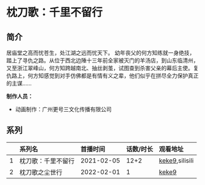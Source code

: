 # 枕刀歌：千里不留行


## 简介

居庙堂之高而忧苍生，处江湖之远而忧天下。 幼年丧父的何方知练就一身绝技，踏上了寻仇之路。从位于西北边陲十三年前全家被灭门的羊汤店，到山东临清州，又至浙江翠峰山，何方知跨越南北、抽丝剥茧，试图查到杀害父亲的幕后主使。复仇路上，何方知感觉到对手仿佛都是有情有义之辈，他们似乎在拼尽全力保护真正的主谋……

**制作人员：**
- 动画制作：广州更号三文化传播有限公司

## 系列

|     | 系列名       | 首播时间       | 话数/时长 | 观看地址                                            |
|:----|:----------|:-----------|:------|:------------------------------------------------|
| 1   | 枕刀歌：千里不留行 | 2021-02-05 | 12+2    | [keke9](https://www.keke9.app/search?k=枕刀歌：千里不留行),silisili  |
| 2 | 枕刀歌之尘世行 | 2022-02-01 | 1 | [keke9](https://www.keke9.app/search?k=枕刀歌：千里不留行) |

